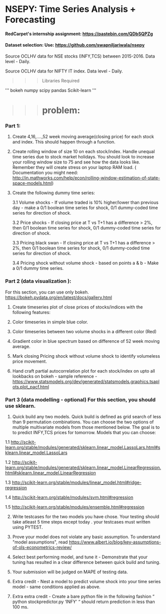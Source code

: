 # NSEPY: Time Series Analysis + Forecasting


#### RedCarpet's internship assignment: https://pastebin.com/QDbSQPZg

#### Dataset selection: Use: https://github.com/swapniljariwala/nsepy

Source OCLHV data for NSE stocks (INFY,TCS) between 2015-2016. Data level - Daily.

Source OCLHV data for NIFTY IT index. Data level - Daily.

>>> Libraries Required

'''
bokeh
numpy
scipy
pandas
Scikit-learn
'''

>>> # problem:


### Part 1:

1. Create 4,16,....,52 week moving average(closing price) for each stock and index. This should happen through a function.

2. Create rolling window of size 10 on each stock/index. Handle unequal time series due to stock market holidays. You should look to increase your rolling window size to 75 and see how the data looks like. Remember they will create stress on your laptop RAM load. ( Documentation you might need: http://in.mathworks.com/help/econ/rolling-window-estimation-of-state-space-models.html)

3. Create the following dummy time series: 

    3.1 Volume shocks - If volume traded is 10% higher/lower than previous day - make a 0/1 boolean time series for shock, 0/1 dummy-coded time series for direction of shock. 

    3.2 Price shocks - If closing price at T vs T+1 has a difference > 2%, then 0/1 boolean time series for shock, 0/1 dummy-coded time series for direction of shock. 

    3.3 Pricing black swan - If closing price at T vs T+1 has a difference > 2%, then 0/1 boolean time series for shock, 0/1 dummy-coded time series for direction of shock. 

    3.4 Pricing shock without volume shock - based on points a & b - Make a 0/1 dummy time series.



### Part 2 (data visualization ): 

For this section, you can use only bokeh. https://bokeh.pydata.org/en/latest/docs/gallery.html

1. Create timeseries plot of close prices of stocks/indices with the following features:

2. Color timeseries in simple blue color.

3. Color timeseries between two volume shocks in a different color (Red)

4. Gradient color in blue spectrum based on difference of 52 week moving average.

5. Mark closing Pricing shock without volume shock to identify volumeless price movement.

6. Hand craft partial autocorrelation plot for each stock/index on upto all lookbacks on bokeh - sample reference - https://www.statsmodels.org/dev/generated/statsmodels.graphics.tsaplots.plot_pacf.html


### Part 3 (data modelling - optional) For this section, you should use sklearn.

1. Quick build any two models. Quick build is defined as grid search of less than 9 permutation combinations. You can choose the two options of multiple multivariate models from those mentioned below. The goal is to to predict INFY,TCS prices for tomorrow. Models that you can choose: 
    
1.1 http://scikit-learn.org/stable/modules/generated/sklearn.linear_model.LassoLars.html#sklearn.linear_model.LassoLars 
    
1.2 http://scikit-learn.org/stable/modules/generated/sklearn.linear_model.LinearRegression.html#sklearn.linear_model.LinearRegression 
    
1.3 http://scikit-learn.org/stable/modules/linear_model.html#ridge-regression 
    
1.4 http://scikit-learn.org/stable/modules/svm.html#regression 
    
1.5 http://scikit-learn.org/stable/modules/ensemble.html#regression

2. Write testcases for the two models you have chose. Your testing should take atleast 5 time steps except today . your testcases must written using PYTEST.

3. Prove your model does not violate any basic assumption. To understand "model assumptions", read https://www.albert.io/blog/key-assumptions-of-ols-econometrics-review/

4. Select best performing model, and tune it - Demonstrate that your tuning has resulted in a 
clear difference between quick build and tuning.

5. Your submission will be judged on MAPE of testing data.

6. Extra credit - Nest a model to predict volume shock into your time series model - same conditions applied as above.

7. Extra extra credit - Create a bare python file in the following fashion “ python stockpredictor.py ‘INFY’ “ should return prediction in less than 100 ms.
